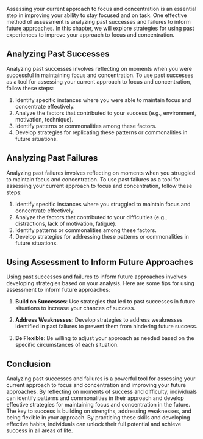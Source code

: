 
Assessing your current approach to focus and concentration is an essential step in improving your ability to stay focused and on task. One effective method of assessment is analyzing past successes and failures to inform future approaches. In this chapter, we will explore strategies for using past experiences to improve your approach to focus and concentration.

Analyzing Past Successes
------------------------

Analyzing past successes involves reflecting on moments when you were successful in maintaining focus and concentration. To use past successes as a tool for assessing your current approach to focus and concentration, follow these steps:

1. Identify specific instances where you were able to maintain focus and concentrate effectively.
2. Analyze the factors that contributed to your success (e.g., environment, motivation, technique).
3. Identify patterns or commonalities among these factors.
4. Develop strategies for replicating these patterns or commonalities in future situations.

Analyzing Past Failures
-----------------------

Analyzing past failures involves reflecting on moments when you struggled to maintain focus and concentration. To use past failures as a tool for assessing your current approach to focus and concentration, follow these steps:

1. Identify specific instances where you struggled to maintain focus and concentrate effectively.
2. Analyze the factors that contributed to your difficulties (e.g., distractions, lack of motivation, fatigue).
3. Identify patterns or commonalities among these factors.
4. Develop strategies for addressing these patterns or commonalities in future situations.

Using Assessment to Inform Future Approaches
--------------------------------------------

Using past successes and failures to inform future approaches involves developing strategies based on your analysis. Here are some tips for using assessment to inform future approaches:

1. **Build on Successes**: Use strategies that led to past successes in future situations to increase your chances of success.

2. **Address Weaknesses**: Develop strategies to address weaknesses identified in past failures to prevent them from hindering future success.

3. **Be Flexible**: Be willing to adjust your approach as needed based on the specific circumstances of each situation.

Conclusion
----------

Analyzing past successes and failures is a powerful tool for assessing your current approach to focus and concentration and improving your future approaches. By reflecting on moments of success and difficulty, individuals can identify patterns and commonalities in their approach and develop effective strategies for maintaining focus and concentration in the future. The key to success is building on strengths, addressing weaknesses, and being flexible in your approach. By practicing these skills and developing effective habits, individuals can unlock their full potential and achieve success in all areas of life.
